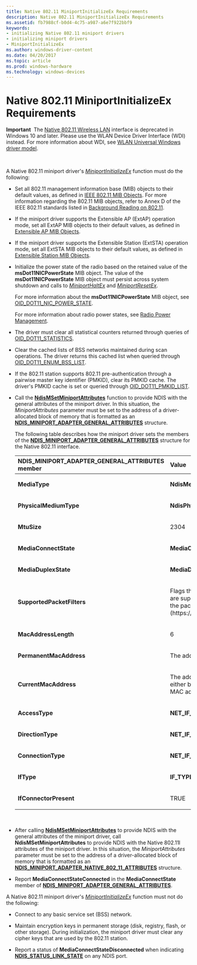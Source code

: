 ```yaml
---
title: Native 802.11 MiniportInitializeEx Requirements
description: Native 802.11 MiniportInitializeEx Requirements
ms.assetid: fb7988cf-b0d4-4c75-a987-a6e7f922bbf9
keywords:
- initializing Native 802.11 miniport drivers
- initializing miniport drivers
- MiniportInitializeEx
ms.author: windows-driver-content
ms.date: 04/20/2017
ms.topic: article
ms.prod: windows-hardware
ms.technology: windows-devices
---
```


# Native 802.11 MiniportInitializeEx Requirements


**Important**  The [Native 802.11 Wireless LAN](native-802-11-wireless-lan4.md) interface is deprecated in Windows 10 and later. Please use the WLAN Device Driver Interface (WDI) instead. For more information about WDI, see [WLAN Universal Windows driver model](wifi-universal-driver-model.md).

 

A Native 802.11 miniport driver's [*MiniportInitializeEx*](https://msdn.microsoft.com/library/windows/hardware/ff559389) function must do the following:

-   Set all 802.11 management information base (MIB) objects to their default values, as defined in [IEEE 802.11 MIB Objects](https://msdn.microsoft.com/library/windows/hardware/ff553782). For more information regarding the 802.11 MIB objects, refer to Annex D of the IEEE 802.11 standards listed in [Background Reading on 802.11](background-reading-on-802-11.md).

-   If the miniport driver supports the Extensible AP (ExtAP) operation mode, set all ExtAP MIB objects to their default values, as defined in [Extensible AP MIB Objects](https://msdn.microsoft.com/library/windows/hardware/ff549865).

-   If the miniport driver supports the Extensible Station (ExtSTA) operation mode, set all ExtSTA MIB objects to their default values, as defined in [Extensible Station MIB Objects](https://msdn.microsoft.com/library/windows/hardware/ff549882).

-   Initialize the power state of the radio based on the retained value of the **msDot11NICPowerState** MIB object. The value of the **msDot11NICPowerState** MIB object must persist across system shutdown and calls to [*MiniportHaltEx*](https://msdn.microsoft.com/library/windows/hardware/ff559388) and [*MiniportResetEx*](https://msdn.microsoft.com/library/windows/hardware/ff559432).

    For more information about the **msDot11NICPowerState** MIB object, see [OID\_DOT11\_NIC\_POWER\_STATE](https://msdn.microsoft.com/library/windows/hardware/ff569392).

    For more information about radio power states, see [Radio Power Management](radio-power-management.md).

-   The driver must clear all statistical counters returned through queries of [OID\_DOT11\_STATISTICS](https://msdn.microsoft.com/library/windows/hardware/ff569420).

-   Clear the cached lists of BSS networks maintained during scan operations. The driver returns this cached list when queried through [OID\_DOT11\_ENUM\_BSS\_LIST](https://msdn.microsoft.com/library/windows/hardware/ff569360).

-   If the 802.11 station supports 802.11 pre-authentication through a pairwise master key identifier (PMKID), clear its PMKID cache. The driver's PMKID cache is set or queried through [OID\_DOT11\_PMKID\_LIST](https://msdn.microsoft.com/library/windows/hardware/ff569400).

-   Call the [**NdisMSetMiniportAttributes**](https://msdn.microsoft.com/library/windows/hardware/ff563672) function to provide NDIS with the general attributes of the miniport driver. In this situation, the *MiniportAttributes* parameter must be set to the address of a driver-allocated block of memory that is formatted as an [**NDIS\_MINIPORT\_ADAPTER\_GENERAL\_ATTRIBUTES**](https://msdn.microsoft.com/library/windows/hardware/ff565923) structure.

    The following table describes how the miniport driver sets the members of the [**NDIS\_MINIPORT\_ADAPTER\_GENERAL\_ATTRIBUTES**](https://msdn.microsoft.com/library/windows/hardware/ff565923) structure for the Native 802.11 interface.

    <table>
    <colgroup>
    <col width="50%" />
    <col width="50%" />
    </colgroup>
    <thead>
    <tr class="header">
    <th align="left">NDIS_MINIPORT_ADAPTER_GENERAL_ATTRIBUTES member</th>
    <th align="left">Value</th>
    </tr>
    </thead>
    <tbody>
    <tr class="odd">
    <td align="left"><p><strong>MediaType</strong></p></td>
    <td align="left"><p><strong>NdisMediumNative802_11</strong></p></td>
    </tr>
    <tr class="even">
    <td align="left"><p><strong>PhysicalMediumType</strong></p></td>
    <td align="left"><p><strong>NdisPhysicalMediumNative802_11</strong></p></td>
    </tr>
    <tr class="odd">
    <td align="left"><p><strong>MtuSize</strong></p></td>
    <td align="left"><p>2304</p></td>
    </tr>
    <tr class="even">
    <td align="left"><p><strong>MediaConnectState</strong></p></td>
    <td align="left"><p><strong>MediaConnectStateConnected</strong></p></td>
    </tr>
    <tr class="odd">
    <td align="left"><p><strong>MediaDuplexState</strong></p></td>
    <td align="left"><p><strong>MediaDuplexStateFull</strong></p></td>
    </tr>
    <tr class="even">
    <td align="left"><p><strong>SupportedPacketFilters</strong></p></td>
    <td align="left"><p>Flags that define the standard and Native 802.11 packet filters that are supported by the 802.11 station. For more information about the packet filters, see [OID_GEN_CURRENT_PACKET_FILTER](https://msdn.microsoft.com/library/windows/hardware/ff569575).</p></td>
    </tr>
    <tr class="odd">
    <td align="left"><p><strong>MacAddressLength</strong></p></td>
    <td align="left"><p>6</p></td>
    </tr>
    <tr class="even">
    <td align="left"><p><strong>PermanentMacAddress</strong></p></td>
    <td align="left"><p>The address of the 802.11 station as encoded in the NIC hardware</p></td>
    </tr>
    <tr class="odd">
    <td align="left"><p><strong>CurrentMacAddress</strong></p></td>
    <td align="left"><p>The address that the 802.11 station is currently using, which can either be the permanent MAC address or a locally-administered MAC address set through a configuration parameter.</p></td>
    </tr>
    <tr class="even">
    <td align="left"><p><strong>AccessType</strong></p></td>
    <td align="left"><p><strong>NET_IF_ACCESS_BROADCAST</strong></p></td>
    </tr>
    <tr class="odd">
    <td align="left"><p><strong>DirectionType</strong></p></td>
    <td align="left"><p><strong>NET_IF_DIRECTION_SENDRECEIVE</strong></p></td>
    </tr>
    <tr class="even">
    <td align="left"><p><strong>ConnectionType</strong></p></td>
    <td align="left"><p><strong>NET_IF_CONNECTION_DEDICATED</strong></p></td>
    </tr>
    <tr class="odd">
    <td align="left"><p><strong>IfType</strong></p></td>
    <td align="left"><p><strong>IF_TYPE_IEEE80211</strong></p></td>
    </tr>
    <tr class="even">
    <td align="left"><p><strong>IfConnectorPresent</strong></p></td>
    <td align="left"><p>TRUE</p></td>
    </tr>
    </tbody>
    </table>

     

-   After calling [**NdisMSetMiniportAttributes**](https://msdn.microsoft.com/library/windows/hardware/ff563672) to provide NDIS with the general attributes of the miniport driver, call **NdisMSetMiniportAttributes** to provide NDIS with the Native 802.11l attributes of the miniport driver. In this situation, the *MiniportAttributes* parameter must be set to the address of a driver-allocated block of memory that is formatted as an [**NDIS\_MINIPORT\_ADAPTER\_NATIVE\_802\_11\_ATTRIBUTES**](https://msdn.microsoft.com/library/windows/hardware/ff565926) structure.

-   Report **MediaConnectStateConnected** in the **MediaConnectState** member of [**NDIS\_MINIPORT\_ADAPTER\_GENERAL\_ATTRIBUTES**](https://msdn.microsoft.com/library/windows/hardware/ff565923).

A Native 802.11 miniport driver's [*MiniportInitializeEx*](https://msdn.microsoft.com/library/windows/hardware/ff559389) function must not do the following:

-   Connect to any basic service set (BSS) network.

-   Maintain encryption keys in permanent storage (disk, registry, flash, or other storage). During initialization, the miniport driver must clear any cipher keys that are used by the 802.11 station.

-   Report a status of **MediaConnectStateDisconnected** when indicating [**NDIS\_STATUS\_LINK\_STATE**](https://msdn.microsoft.com/library/windows/hardware/ff567391) on any NDIS port.

 

 





